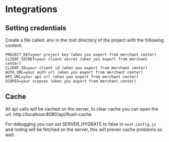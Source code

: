 # Integrations

## Setting credentials

Create a file called .env in the root directory of the project with the following content:

```shell
PROJECT_KEY=your project key (when you export from merchant center)
CLIENT_SECRET=your client secret (when you export from merchant center)
CLIENT_ID=your client id (when you export from merchant center)
AUTH_URL=your auth url (when you export from merchant center)
API_URL=your api url (when you export from merchant center)
SCOPES=your scopses (when you export from merchant center)
```

## Cache

All api calls will be cached on the server, to clear cache you can open the url: http://localhost:8080/api/flush-cache

For debugging you can set SERVER_HYDRATE to false in `next.config.js` and noting will be fetched on the server, this will preven cache problems as well.